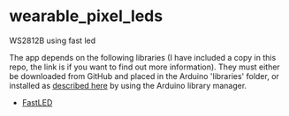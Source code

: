# wearable_pixel_leds
WS2812B using fast led

The app depends on the following libraries (I have included a copy in this repo, the link is if you want to find out more information). They must either be downloaded from GitHub and placed in the Arduino 'libraries' folder, or installed as [described here](https://www.arduino.cc/en/Guide/Libraries) by using the Arduino library manager.

* [FastLED](https://github.com/FastLED/FastLED)